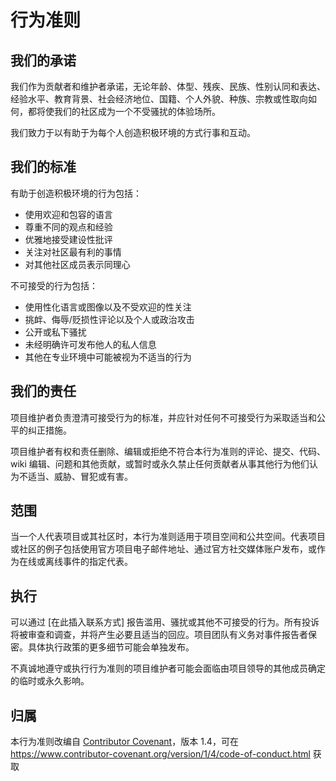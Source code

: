# 行为准则

## 我们的承诺

我们作为贡献者和维护者承诺，无论年龄、体型、残疾、民族、性别认同和表达、经验水平、教育背景、社会经济地位、国籍、个人外貌、种族、宗教或性取向如何，都将使我们的社区成为一个不受骚扰的体验场所。

我们致力于以有助于为每个人创造积极环境的方式行事和互动。

## 我们的标准

有助于创造积极环境的行为包括：

- 使用欢迎和包容的语言
- 尊重不同的观点和经验
- 优雅地接受建设性批评
- 关注对社区最有利的事情
- 对其他社区成员表示同理心

不可接受的行为包括：

- 使用性化语言或图像以及不受欢迎的性关注
- 挑衅、侮辱/贬损性评论以及个人或政治攻击
- 公开或私下骚扰
- 未经明确许可发布他人的私人信息
- 其他在专业环境中可能被视为不适当的行为

## 我们的责任

项目维护者负责澄清可接受行为的标准，并应针对任何不可接受行为采取适当和公平的纠正措施。

项目维护者有权和责任删除、编辑或拒绝不符合本行为准则的评论、提交、代码、wiki 编辑、问题和其他贡献，或暂时或永久禁止任何贡献者从事其他行为他们认为不适当、威胁、冒犯或有害。

## 范围

当一个人代表项目或其社区时，本行为准则适用于项目空间和公共空间。代表项目或社区的例子包括使用官方项目电子邮件地址、通过官方社交媒体账户发布，或作为在线或离线事件的指定代表。

## 执行

可以通过 [在此插入联系方式] 报告滥用、骚扰或其他不可接受的行为。所有投诉将被审查和调查，并将产生必要且适当的回应。项目团队有义务对事件报告者保密。具体执行政策的更多细节可能会单独发布。

不真诚地遵守或执行行为准则的项目维护者可能会面临由项目领导的其他成员确定的临时或永久影响。

## 归属

本行为准则改编自 [Contributor Covenant][homepage]，版本 1.4，可在 https://www.contributor-covenant.org/version/1/4/code-of-conduct.html 获取

[homepage]: https://www.contributor-covenant.org
